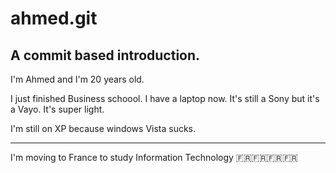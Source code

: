 ahmed.git
======

A commit based introduction.
-------


I'm Ahmed and I'm 20 years old.

I just finished Business schoool.
I have a laptop now. 
It's still a Sony but it's a Vayo. It's super light.

I'm still on XP because windows Vista sucks.

---

I'm moving to France to study Information Technology 🇫🇷🇫🇷🇫🇷🇫🇷
